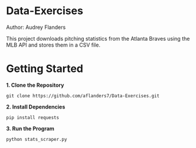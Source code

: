 # Data-Exercises
Author: Audrey Flanders

This project downloads pitching statistics from the Atlanta Braves using the MLB API and stores them in a CSV file.

# Getting Started

**1. Clone the Repository**

    git clone https://github.com/aflanders7/Data-Exercises.git

**2. Install Dependencies**

    pip install requests

**3. Run the Program**

    python stats_scraper.py
